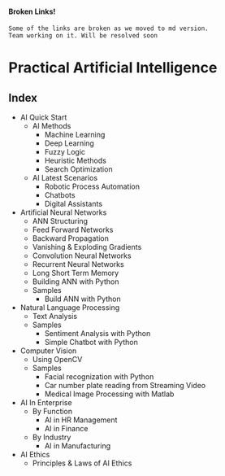#### Broken Links!

``` 
Some of the links are broken as we moved to md version.
Team working on it. Will be resolved soon
```

# Practical Artificial Intelligence

## Index

- AI Quick Start
  - AI Methods
    - Machine Learning
    - Deep Learning
    - Fuzzy Logic
    - Heuristic Methods
    - Search Optimization
  - AI Latest Scenarios
    - Robotic Process Automation
    - Chatbots
    - Digital Assistants
- Artificial Neural Networks
  - ANN Structuring
  - Feed Forward Networks
  - Backward Propagation
  - Vanishing & Exploding Gradients
  - Convolution Neural Networks
  - Recurrent Neural Networks
  - Long Short Term Memory
  - Building ANN with Python
  - Samples
    - Build ANN with Python
- Natural Language Processing
  - Text Analysis
  - Samples
    - Sentiment Analysis with Python
    - Simple Chatbot with Python
- Computer Vision
  - Using OpenCV
  - Samples
    - Facial recognization with Python
    - Car number plate reading from Streaming Video
    - Medical Image Processing with Matlab
- AI In Enterprise
  - By Function
    - AI in HR Management
    - AI in Finance
  - By Industry
    - AI in Manufacturing
- AI Ethics
  - Principles & Laws of AI Ethics


